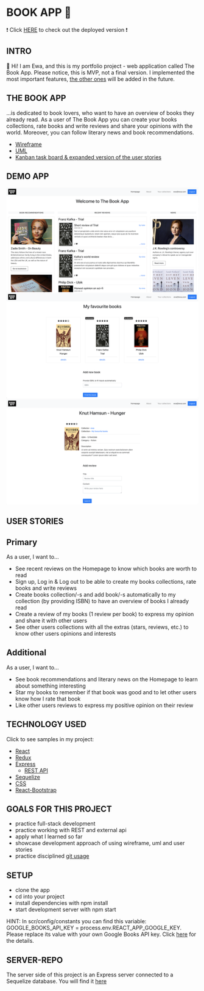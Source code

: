 # BOOK APP :book:

:exclamation: Click [HERE](https://book-app-portfolio.netlify.app/) to check out the deployed version :exclamation:

## INTRO

👋 Hi! I am Ewa, and this is my portfolio project - web application called The Book App. Please notice, this is MVP, not a final version. I implemented the most important features, [the other ones](https://github.com/users/ewa-mi/projects/1) will be added in the future. 

## THE BOOK APP

...is dedicated to book lovers, who want to have an overview of books they already read. As a user of The Book App you can create your books collections, rate books and write reviews and share your opinions with the world. Moreover, you can follow literary news and book recommendations.

- [Wireframe](https://github.com/ewa-mi/book-app-client/blob/master/attachments/wireframe-book-app.pdf)
- [UML](https://github.com/ewa-mi/book-app-client/blob/master/attachments/Book%20App%20UML.png)
- [Kanban task board & expanded version of the user stories](https://github.com/users/ewa-mi/projects/1)


## DEMO APP

![Homepage](https://github.com/ewa-mi/book-app-client/blob/master/attachments/homepage.png)
![Collection Page](https://github.com/ewa-mi/book-app-client/blob/master/attachments/collection%20page.png)
![Book Page](https://github.com/ewa-mi/book-app-client/blob/master/attachments/book%20page.png)

## USER STORIES

## Primary

As a user, I want to...

- See recent reviews on the Homepage to know which books are worth to read
- Sign up, Log in & Log out to be able to create my books collections, rate books and write reviews
- Create books collection/-s and add book/-s automatically to my collection (by providing ISBN) to have an overview of books I already read
- Create a review of my books (1 review per book) to express my opinion and share it with other users
- See other users collections with all the extras (stars, reviews, etc.) to know other users opinions and interests

## Additional

As a user, I want to...

- See book recommendations and literary news on the Homepage to learn about something interesting
- Star my books to remember if that book was good and to let other users know how I rate that book
- Like other users reviews to express my positive opinion on their review

## TECHNOLOGY USED

Click to see samples in my project:

- [React](https://github.com/ewa-mi/book-app-client/blob/master/src/App.js)
- [Redux](https://github.com/ewa-mi/book-app-client/tree/master/src/store)
- [Express](https://github.com/ewa-mi/book-app-server/blob/master/index.js)
  - [REST API](https://github.com/ewa-mi/book-app-server/blob/master/routers/bookscollection.js)
- [Sequelize](https://github.com/ewa-mi/book-app-server/blob/master/models/book.js)
- [CSS](https://github.com/ewa-mi/book-app-client/blob/master/src/pages/HomePage/index.css)
- [React-Bootstrap](https://github.com/ewa-mi/book-app-client/blob/master/src/pages/SignUp/index.js)

## GOALS FOR THIS PROJECT

- practice full-stack development
- practice working with REST and external api
- apply what I learned so far
- showcase development approach of using wireframe, uml and user stories
- practice disciplined [git usage](https://github.com/ewa-mi/book-app-client/branches)

## SETUP 

- clone the app
- cd into your project
- install dependencies with npm install
- start development server with npm start

HINT: In scr/config/constants you can find this variable: GOOGLE_BOOKS_API_KEY = process.env.REACT_APP_GOOGLE_KEY. Please replace its value with your own Google Books API key. Click [here](https://developers.google.com/books/docs/v1/getting_started) for the details.

## SERVER-REPO

The server side of this project is an Express server connected to a Sequelize database. You will find it [here](https://github.com/ewa-mi/book-app-server)

  








